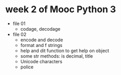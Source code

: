 # week 2 of Mooc Python 3
* file 01
    * codage, decodage
* file 02
    * encode and decode
    * format and f strings
    * help and dit function to get help on object
    * some str methods: is decimal, title
    * Unicode characters
    * police


